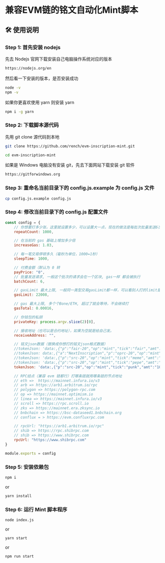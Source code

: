 # 兼容EVM链的铭文自动化Mint脚本

## 🛠 使用说明

### Step 1: 首先安装 nodejs

先去 Nodejs 官网下载安装自己电脑操作系统对应的版本

```bash
https://nodejs.org/en
```

然后看一下安装的版本，是否安装成功

```bash
node -v
npm -v
```

如果你更喜欢使用 yarn 则安装 yarn
```bash
npm i -g yarn
```

### Step 2: 下载脚本源代码
先用 git clone 源代码到本地
```bash
git clone https://github.com/rench/evm-inscription-mint.git

cd evm-inscription-mint
```
如果是 Windows 电脑没有安装 git，先去下面网站下载安装 git 软件
```bash
https://gitforwindows.org
```

### Step 3: 重命名当前目录下的 config.js.example 为 config.js 文件
```bash
cp config.js.example config.js
```

### Step 4: 修改当前目录下的 config.js 配置文件
```javascript
const config = {
    // 你想要打多少张，这里就设置多少，可以设置大一点，现在的做法是每批次批量发送6次，一般会打在一个block里面，如果因为gas上涨，没有打包，会自动去给之前pending的交易加gas
    repeatCount: 1000,

    // 在当前的 gas 基础上增加多少倍
    increaseGas: 1.03,

    // 每一笔交易停顿多久（毫秒为单位，1000=1秒）
    sleepTime: 1000,

    // 付费金额（默认为 0 转
    payPrice: "0",
    // 批量发送请求, 一般这个批次的请求会在一个区块, gas一样 都会被执行
    batchCount: 6,

    // gasLimit 最大上限, 一般同一类型交易gasLimit都一样，可以看别人打的limit是多少
    gasLimit: 22008,

    // gas 最大上限, 多个个Bone/ETH, 超过了就会等待，不会继续打
    gasTotal: 0.00016,

    // 你钱包的私钥
    privateKey: process.argv.slice(2)[0],

    // 接收地址（也可以是合约地址），如果为空就是给自己发。
    receiveAddress: "",

    // 铭文json数据（替换成你想打的铭文json格式数据）
    //tokenJson: 'data:,{"p":"fair-20","op":"mint","tick":"fair","amt":"1000"}',
	//tokenJson: data:,{"a":"NextInscription","p":"oprc-20","op":"mint","tick":"PoS","amt":"10"}
    //tokenJson: 'data:,{"p":"src-20","op":"mint","tick":"meme","amt":"1000"}',
    //tokenJson: 'data:,{"p":"src-20","op":"mint","tick":"pepe","amt":"10000000"}',
    tokenJson: 'data:,{"p":"src-20","op":"mint","tick":"punk","amt":"100000000"}',

    // RPC结点（兼容 evm 链都行）打哪条链就用哪条链的节点地址
    // eth =>  https://mainnet.infura.io/v3
    // arb => https://arb1.arbitrum.io/rpc
    // polygon => https://polygon-rpc.com
    // op => https://mainnet.optimism.io
    // linea => https://mainnet.infura.io/v3
    // scroll => https://rpc.scroll.io
    // zks => https://mainnet.era.zksync.io
    // bnbchain => https://bsc-dataseed1.bnbchain.org
    // conflux = > https://evm.confluxrpc.com

    // rpcUrl: "https://arb1.arbitrum.io/rpc"
    // shib => https://rpc.shibrpc.com
    // shib => https://www.shibrpc.com
    rpcUrl: "https://www.shibrpc.com"
}

module.exports = config

```

### Step 5: 安装依赖包
```bash
npm i
```
or
```bash
yarn install
```

### Step 6: 运行 Mint 脚本程序
```shell
node index.js
```
or
```shell
yarn start
```
or
```shell
npm run start
```
